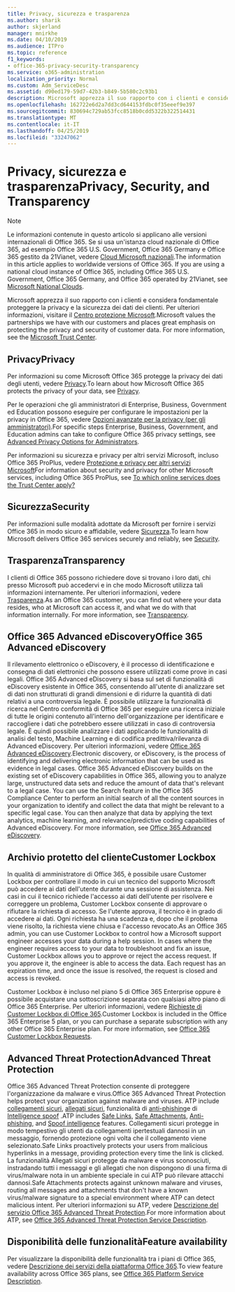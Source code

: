 ```yaml
---
title: Privacy, sicurezza e trasparenza
ms.author: sharik
author: skjerland
manager: mnirkhe
ms.date: 04/10/2019
ms.audience: ITPro
ms.topic: reference
f1_keywords:
- office-365-privacy-security-transparency
ms.service: o365-administration
localization_priority: Normal
ms.custom: Adm_ServiceDesc
ms.assetid: d90ed179-59d7-42b3-b849-5b580c2c93b1
description: Microsoft apprezza il suo rapporto con i clienti e considera fondamentale proteggere la privacy e la sicurezza dei dati dei clienti. Per ulteriori informazioni, visitare il Centro protezione Microsoft.
ms.openlocfilehash: 162722e6d2a7dd3cd644153fdbc0f35eeef9e397
ms.sourcegitcommit: 830694c729ab53fcc8518b0cdd5322b322514431
ms.translationtype: MT
ms.contentlocale: it-IT
ms.lasthandoff: 04/25/2019
ms.locfileid: "33247062"
---
```

# <a name="privacy-security-and-transparency"></a><span data-ttu-id="ef231-104">Privacy, sicurezza e trasparenza</span><span class="sxs-lookup"><span data-stu-id="ef231-104">Privacy, Security, and Transparency</span></span>

> [!NOTE]
> <span data-ttu-id="ef231-p102">Le informazioni contenute in questo articolo si applicano alle versioni internazionali di Office 365. Se si usa un'istanza cloud nazionale di Office 365, ad esempio Office 365 U.S. Government, Office 365 Germany e Office 365 gestito da 21Vianet, vedere [Cloud Microsoft nazionali](https://go.microsoft.com/fwlink/?linkid=841582).</span><span class="sxs-lookup"><span data-stu-id="ef231-p102">The information in this article applies to worldwide versions of Office 365. If you are using a national cloud instance of Office 365, including Office 365 U.S. Government, Office 365 Germany, and Office 365 operated by 21Vianet, see [Microsoft National Clouds](https://go.microsoft.com/fwlink/?linkid=841582).</span></span> 
  
<span data-ttu-id="ef231-p103">Microsoft apprezza il suo rapporto con i clienti e considera fondamentale proteggere la privacy e la sicurezza dei dati dei clienti. Per ulteriori informazioni, visitare il [Centro protezione Microsoft](http://go.microsoft.com/fwlink/?LinkID=717951&amp;clcid=0x409).</span><span class="sxs-lookup"><span data-stu-id="ef231-p103">Microsoft values the partnerships we have with our customers and places great emphasis on protecting the privacy and security of customer data. For more information, see the [Microsoft Trust Center](http://go.microsoft.com/fwlink/?LinkID=717951&amp;clcid=0x409).</span></span>
  
## <a name="privacy"></a><span data-ttu-id="ef231-109">Privacy</span><span class="sxs-lookup"><span data-stu-id="ef231-109">Privacy</span></span>

<span data-ttu-id="ef231-110">Per informazioni su come Microsoft Office 365 protegge la privacy dei dati degli utenti, vedere [Privacy](http://go.microsoft.com/fwlink/?LinkID=717953&amp;clcid=0x409).</span><span class="sxs-lookup"><span data-stu-id="ef231-110">To learn about how Microsoft Office 365 protects the privacy of your data, see [Privacy](http://go.microsoft.com/fwlink/?LinkID=717953&amp;clcid=0x409).</span></span> 
  
<span data-ttu-id="ef231-111">Per le operazioni che gli amministratori di Enterprise, Business, Government ed Education possono eseguire per configurare le impostazioni per la privacy in Office 365, vedere [Opzioni avanzate per la privacy (per gli amministratori)](https://go.microsoft.com/fwlink/p/?LinkID=285202).</span><span class="sxs-lookup"><span data-stu-id="ef231-111">For specific steps Enterprise, Business, Government, and Education admins can take to configure Office 365 privacy settings, see [Advanced Privacy Options for Administrators](https://go.microsoft.com/fwlink/p/?LinkID=285202).</span></span>
  
<span data-ttu-id="ef231-112">Per informazioni su sicurezza e privacy per altri servizi Microsoft, incluso Office 365 ProPlus, vedere [Protezione e privacy per altri servizi Microsoft](https://www.microsoft.com/trustcenter/default.aspx)</span><span class="sxs-lookup"><span data-stu-id="ef231-112">For information about security and privacy for other Microsoft services, including Office 365 ProPlus, see [To which online services does the Trust Center apply?](https://www.microsoft.com/trustcenter/default.aspx)</span></span>
  
## <a name="security"></a><span data-ttu-id="ef231-113">Sicurezza</span><span class="sxs-lookup"><span data-stu-id="ef231-113">Security</span></span>

<span data-ttu-id="ef231-114">Per informazioni sulle modalità adottate da Microsoft per fornire i servizi Office 365 in modo sicuro e affidabile, vedere [Sicurezza](http://go.microsoft.com/fwlink/?LinkID=717954&amp;clcid=0x409).</span><span class="sxs-lookup"><span data-stu-id="ef231-114">To learn how Microsoft delivers Office 365 services securely and reliably, see [Security](http://go.microsoft.com/fwlink/?LinkID=717954&amp;clcid=0x409).</span></span>
  
## <a name="transparency"></a><span data-ttu-id="ef231-115">Trasparenza</span><span class="sxs-lookup"><span data-stu-id="ef231-115">Transparency</span></span>

<span data-ttu-id="ef231-p104">I clienti di Office 365 possono richiedere dove si trovano i loro dati, chi presso Microsoft può accedervi e in che modo Microsoft utilizza tali informazioni internamente. Per ulteriori informazioni, vedere [Trasparenza](http://go.microsoft.com/fwlink/?LinkID=717955&amp;clcid=0x409).</span><span class="sxs-lookup"><span data-stu-id="ef231-p104">As an Office 365 customer, you can find out where your data resides, who at Microsoft can access it, and what we do with that information internally. For more information, see [Transparency](http://go.microsoft.com/fwlink/?LinkID=717955&amp;clcid=0x409).</span></span>
  
## <a name="office-365-advanced-ediscovery"></a><span data-ttu-id="ef231-118">Office 365 Advanced eDiscovery</span><span class="sxs-lookup"><span data-stu-id="ef231-118">Office 365 Advanced eDiscovery</span></span>

<span data-ttu-id="ef231-p105">Il rilevamento elettronico o eDiscovery, è il processo di identificazione e consegna di dati elettronici che possono essere utilizzati come prove in casi legali. Office 365 Advanced eDiscovery si basa sul set di funzionalità di eDiscovery esistente in Office 365, consentendo all'utente di analizzare set di dati non strutturati di grandi dimensioni e di ridurre la quantità di dati relativi a una controversia legale. È possibile utilizzare la funzionalità di ricerca nel Centro conformità di Office 365 per eseguire una ricerca iniziale di tutte le origini contenuto all'interno dell'organizzazione per identificare e raccogliere i dati che potrebbero essere utilizzati in caso di controversia legale. È quindi possibile analizzare i dati applicando le funzionalità di analisi del testo, Machine Learning e di codifica predittiva/rilevanza di Advanced eDiscovery. Per ulteriori informazioni, vedere [Office 365 Advanced eDiscovery](http://go.microsoft.com/fwlink/?LinkID=717971&amp;clcid=0x409).</span><span class="sxs-lookup"><span data-stu-id="ef231-p105">Electronic discovery, or eDiscovery, is the process of identifying and delivering electronic information that can be used as evidence in legal cases. Office 365 Advanced eDiscovery builds on the existing set of eDiscovery capabilities in Office 365, allowing you to analyze large, unstructured data sets and reduce the amount of data that's relevant to a legal case. You can use the Search feature in the Office 365 Compliance Center to perform an initial search of all the content sources in your organization to identify and collect the data that might be relevant to a specific legal case. You can then analyze that data by applying the text analytics, machine learning, and relevance/predictive coding capabilities of Advanced eDiscovery. For more information, see [Office 365 Advanced eDiscovery](http://go.microsoft.com/fwlink/?LinkID=717971&amp;clcid=0x409).</span></span>
  
## <a name="customer-lockbox"></a><span data-ttu-id="ef231-124">Archivio protetto del cliente</span><span class="sxs-lookup"><span data-stu-id="ef231-124">Customer Lockbox</span></span>

<span data-ttu-id="ef231-p106">In qualità di amministratore di Office 365, è possibile usare Customer Lockbox per controllare il modo in cui un tecnico del supporto Microsoft può accedere ai dati dell'utente durante una sessione di assistenza. Nei casi in cui il tecnico richiede l'accesso ai dati dell'utente per risolvere e correggere un problema, Customer Lockbox consente di approvare o rifiutare la richiesta di accesso. Se l'utente approva, il tecnico è in grado di accedere ai dati. Ogni richiesta ha una scadenza e, dopo che il problema viene risolto, la richiesta viene chiusa e l'accesso revocato.</span><span class="sxs-lookup"><span data-stu-id="ef231-p106">As an Office 365 admin, you can use Customer Lockbox to control how a Microsoft support engineer accesses your data during a help session. In cases where the engineer requires access to your data to troubleshoot and fix an issue, Customer Lockbox allows you to approve or reject the access request. If you approve it, the engineer is able to access the data. Each request has an expiration time, and once the issue is resolved, the request is closed and access is revoked.</span></span>
  
<span data-ttu-id="ef231-p107">Customer Lockbox è incluso nel piano 5 di Office 365 Enterprise oppure è possibile acquistare una sottoscrizione separata con qualsiasi altro piano di Office 365 Enterprise. Per ulteriori informazioni, vedere [Richieste di Customer Lockbox di Office 365](http://go.microsoft.com/fwlink/?LinkID=717969&amp;clcid=0x409).</span><span class="sxs-lookup"><span data-stu-id="ef231-p107">Customer Lockbox is included in the Office 365 Enterprise 5 plan, or you can purchase a separate subscription with any other Office 365 Enterprise plan. For more information, see [Office 365 Customer Lockbox Requests](http://go.microsoft.com/fwlink/?LinkID=717969&amp;clcid=0x409).</span></span>
  
## <a name="advanced-threat-protection"></a><span data-ttu-id="ef231-131">Advanced Threat Protection</span><span class="sxs-lookup"><span data-stu-id="ef231-131">Advanced Threat Protection</span></span>

<span data-ttu-id="ef231-132">Office 365 Advanced Threat Protection consente di proteggere l'organizzazione da malware e virus.</span><span class="sxs-lookup"><span data-stu-id="ef231-132">Office 365 Advanced Threat Protection helps protect your organization against malware and viruses.</span></span> <span data-ttu-id="ef231-133">ATP include [collegamenti sicuri](https://docs.microsoft.com/office365/securitycompliance/atp-safe-links), [allegati sicuri](https://docs.microsoft.com/office365/securitycompliance/atp-safe-attachments), funzionalità di [anti-phishing](https://docs.microsoft.com/office365/securitycompliance/atp-anti-phishing)e di [Intelligence spoof](https://docs.microsoft.com/office365/securitycompliance/learn-about-spoof-intelligence) .</span><span class="sxs-lookup"><span data-stu-id="ef231-133">ATP includes [Safe Links](https://docs.microsoft.com/office365/securitycompliance/atp-safe-links), [Safe Attachments](https://docs.microsoft.com/office365/securitycompliance/atp-safe-attachments), [Anti-phishing](https://docs.microsoft.com/office365/securitycompliance/atp-anti-phishing), and [Spoof intelligence](https://docs.microsoft.com/office365/securitycompliance/learn-about-spoof-intelligence) features.</span></span> <span data-ttu-id="ef231-134">Collegamenti sicuri protegge in modo tempestivo gli utenti da collegamenti ipertestuali dannosi in un messaggio, fornendo protezione ogni volta che il collegamento viene selezionato.</span><span class="sxs-lookup"><span data-stu-id="ef231-134">Safe Links proactively protects your users from malicious hyperlinks in a message, providing protection every time the link is clicked.</span></span> <span data-ttu-id="ef231-135">La funzionalità Allegati sicuri protegge da malware e virus sconosciuti, instradando tutti i messaggi e gli allegati che non dispongono di una firma di virus/malware nota in un ambiente speciale in cui ATP può rilevare attacchi dannosi.</span><span class="sxs-lookup"><span data-stu-id="ef231-135">Safe Attachments protects against unknown malware and viruses, routing all messages and attachments that don't have a known virus/malware signature to a special environment where ATP can detect malicious intent.</span></span> <span data-ttu-id="ef231-136">Per ulteriori informazioni su ATP, vedere [Descrizione del servizio Office 365 Advanced Threat Protection](../office-365-advanced-threat-protection-service-description.md).</span><span class="sxs-lookup"><span data-stu-id="ef231-136">For more information about ATP, see [Office 365 Advanced Threat Protection Service Description](../office-365-advanced-threat-protection-service-description.md).</span></span>
  
## <a name="feature-availability"></a><span data-ttu-id="ef231-137">Disponibilità delle funzionalità</span><span class="sxs-lookup"><span data-stu-id="ef231-137">Feature availability</span></span>

<span data-ttu-id="ef231-138">Per visualizzare la disponibilità delle funzionalità tra i piani di Office 365, vedere [Descrizione dei servizi della piattaforma Office 365](https://technet.microsoft.com/library/office-365-platform-service-description.aspx).</span><span class="sxs-lookup"><span data-stu-id="ef231-138">To view feature availability across Office 365 plans, see [Office 365 Platform Service Description](https://technet.microsoft.com/library/office-365-platform-service-description.aspx).</span></span>
  

